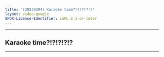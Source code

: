 ```yaml
---
title: '[20230304] Karaoke time?!?!?!?!?'
layout: video-google
SPDX-License-Identifier: LGPL-2.1-or-later
---
```


---

## Karaoke time?!?!?!?!?

<div class="container">
  <video-js id="my-video" class="vjs-fluid vjs-layout-medium" controls preload="auto" poster="/assets/images/20230304.jpg">
    <source src="https://drive.ayampenyet.eu.org/api/raw/?path=/%F0%9F%94%AE%20Unarchive%20Karaoke%20Moona/%5B20230304%5D%20%E3%80%90MoonUtau%E3%80%91Karaoke%20time_!_!_!_!_%E3%80%90Unarchive%E3%80%91%20%5BMoona%20Hoshinova%20hololive-ID%5D%20(f6UD0TsOVDY).mp4" type="video/mp4"/>
  </video-js>
</div>

---
